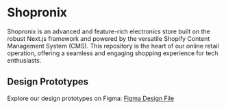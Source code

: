# Shopronix

Shopronix is an advanced and feature-rich electronics store built on the robust Next.js framework and powered by the versatile Shopify Content Management System (CMS). This repository is the heart of our online retail operation, offering a seamless and engaging shopping experience for tech enthusiasts.

## Design Prototypes

Explore our design prototypes on Figma: [Figma Design File]([https://www.figma.com/file/KuPb3C9uWx4uTpibWfpQeP/Full-E-Commerce-Website-UI-UX-Design-(Community)?type=design&node-id=135-1508&mode=design&t=7B6OCeE8MRpKcUNx-0](https://www.figma.com/file/KuPb3C9uWx4uTpibWfpQeP/Full-E-Commerce-Website-UI-UX-Design-(Community)?type=design&node-id=142-2763&mode=design&t=CeqGYvnbacaMfpSb-0)https://www.figma.com/file/KuPb3C9uWx4uTpibWfpQeP/Full-E-Commerce-Website-UI-UX-Design-(Community)?type=design&node-id=142-2763&mode=design&t=CeqGYvnbacaMfpSb-0)


